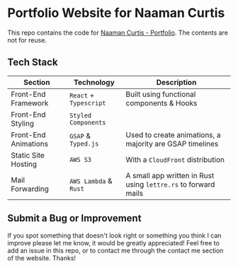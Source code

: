 # Portfolio Website for Naaman Curtis

This repo contains the code for [Naaman Curtis - Portfolio](www.naamancurtis.com). The contents are not for reuse.

## Tech Stack

| Section              | Technology             | Description                                                    |
| -------------------- | ---------------------- | -------------------------------------------------------------- |
| Front-End Framework  | `React` + `Typescript` | Built using functional components & Hooks                      |
| Front-End Styling    | `Styled Components`    |                                                                |
| Front-End Animations | `GSAP` & `Typed.js`    | Used to create animations, a majority are GSAP timelines       |
| Static Site Hosting  | `AWS S3`               | With a `CloudFront` distribution                               |
| Mail Forwarding      | `AWS Lambda` & `Rust`  | A small app written in Rust using `lettre.rs` to forward mails |

## Submit a Bug or Improvement

If you spot something that doesn't look right or something you think I can improve please let me know, it would be greatly appreciated!
Feel free to add an issue in this repo, or to contact me through the contact me section of the website. Thanks!

